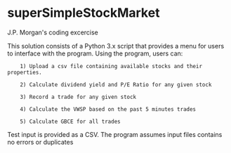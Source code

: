 # superSimpleStockMarket
J.P. Morgan's coding excercise

This solution consists of a Python 3.x script that provides a menu for users to interface with the program.
Using the program, users can:

        1) Upload a csv file containing available stocks and their properties.
        
        2) Calculate dividend yield and P/E Ratio for any given stock
        
        3) Record a trade for any given stock
        
        4) Calculate the VWSP based on the past 5 minutes trades
        
        5) Calculate GBCE for all trades

Test input is provided as a CSV.
The program assumes input files contains no errors or duplicates
